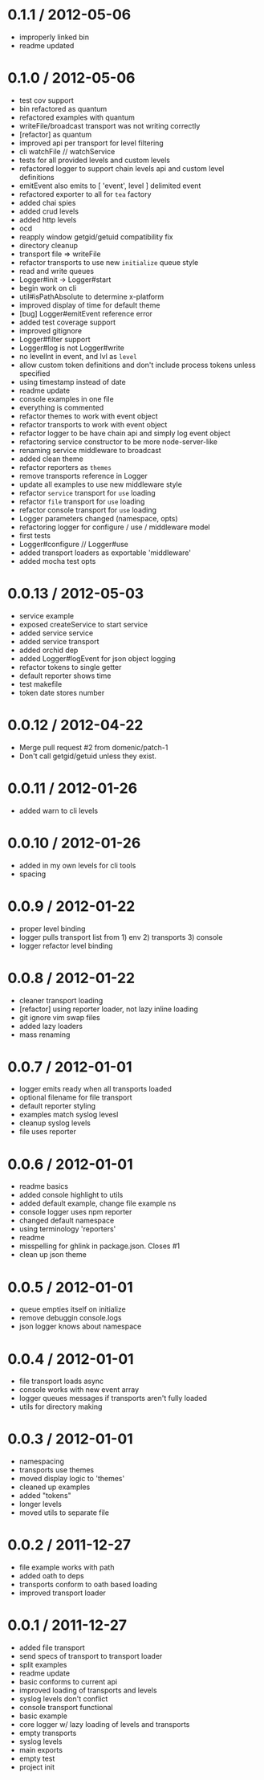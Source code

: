 
0.1.1 / 2012-05-06 
==================

  * improperly linked bin
  * readme updated

0.1.0 / 2012-05-06 
==================

  * test cov support
  * bin refactored as quantum
  * refactored examples with quantum
  * writeFile/broadcast transport was not writing correctly
  * [refactor] as quantum
  * improved api per transport for level filtering
  * cli watchFile // watchService
  * tests for all provided levels and custom levels
  * refactored logger to support chain levels api and custom level definitions
  * emitEvent also emits to [ 'event', level ] delimited event
  * refactored exporter to all for `tea` factory
  * added chai spies
  * added crud levels
  * added http levels
  * ocd
  * reapply window getgid/getuid compatibility fix
  * directory cleanup
  * transport file => writeFile
  * refactor transports to use new `initialize` queue style
  * read and write queues
  * Logger#init -> Logger#start
  * begin work on cli
  * util#isPathAbsolute to determine x-platform
  * improved display of time for default theme
  * [bug] Logger#emitEvent reference error
  * added test coverage support
  * improved gitignore
  * Logger#filter support
  * Logger#log is not Logger#write
  * no levelInt in event, and lvl as `level`
  * allow custom token definitions and don't include process tokens unless specified
  * using timestamp instead of date
  * readme update
  * console examples in one file
  * everything is commented
  * refactor themes to work with event object
  * refactor transports to work with event object
  * refactor logger to be have chain api and simply log event object
  * refactoring service constructor to be more node-server-like
  * renaming service middleware to broadcast
  * added clean theme
  * refactor reporters as `themes`
  * remove transports reference in Logger
  * update all examples to use new middleware style
  * refactor `service` transport for `use` loading
  * refactor `file` transport for `use` loading
  * refactor console transport for `use` loading
  * Logger parameters changed (namespace, opts)
  * refactoring logger for configure / use / middleware model
  * first tests
  * Logger#configure // Logger#use
  * added transport loaders as exportable 'middleware'
  * added mocha test opts

0.0.13 / 2012-05-03 
==================

  * service example
  * exposed createService to start service
  * added service service
  * added service transport
  * added orchid dep
  * added Logger#logEvent for json object logging
  * refactor tokens to single getter
  * default reporter shows time
  * test makefile
  * token date stores number

0.0.12 / 2012-04-22 
==================

  * Merge pull request #2 from domenic/patch-1
  * Don't call getgid/getuid unless they exist.

0.0.11 / 2012-01-26 
==================

  * added warn to cli levels

0.0.10 / 2012-01-26 
==================

  * added in my own levels for cli tools
  * spacing

0.0.9 / 2012-01-22 
==================

  * proper level binding
  * logger pulls transport list from 1) env 2) transports 3) console
  * logger refactor level binding

0.0.8 / 2012-01-22 
==================

  * cleaner transport loading
  * [refactor] using reporter loader, not lazy inline loading
  * git ignore vim swap files
  * added lazy loaders
  * mass renaming

0.0.7 / 2012-01-01
==================

  * logger emits ready when all transports loaded
  * optional filename for file transport
  * default reporter styling
  * examples match syslog levesl
  * cleanup syslog levels
  * file uses reporter

0.0.6 / 2012-01-01
==================

  * readme basics
  * added console highlight to utils
  * added default example, change file example ns
  * console logger uses npm reporter
  * changed default namespace
  * using terminology 'reporters'
  * readme
  * misspelling for ghlink in package.json. Closes #1
  * clean up json theme

0.0.5 / 2012-01-01
==================

  * queue empties itself on initialize
  * remove debuggin console.logs
  * json logger knows about namespace

0.0.4 / 2012-01-01
==================

  * file transport loads async
  * console works with new event array
  * logger queues messages if transports aren't fully loaded
  * utils for directory making

0.0.3 / 2012-01-01
==================

  * namespacing
  * transports use themes
  * moved display logic to 'themes'
  * cleaned up examples
  * added "tokens"
  * longer levels
  * moved utils to separate file

0.0.2 / 2011-12-27
==================

  * file example works with path
  * added oath to deps
  * transports conform to oath based loading
  * improved transport loader

0.0.1 / 2011-12-27
==================

  * added file transport
  * send specs of transport to transport loader
  * split examples
  * readme update
  * basic conforms to current api
  * improved loading of transports and levels
  * syslog levels don't conflict
  * console transport functional
  * basic example
  * core logger w/ lazy loading of levels and transports
  * empty transports
  * syslog levels
  * main exports
  * empty test
  * project init
